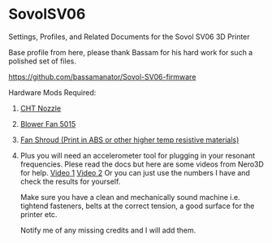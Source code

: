 # SovolSV06
Settings, Profiles, and Related Documents for the Sovol SV06 3D Printer

Base profile from here, please thank Bassam for his hard work for such a polished set of files. 

https://github.com/bassamanator/Sovol-SV06-firmware

Hardware Mods Required:

1. [CHT Nozzle](https://www.aliexpress.com/item/1005004832153296.html?spm=a2g0o.productlist.main.5.1e577077sXPs3f&algo_pvid=7e93305c-2b12-45d8-b9b3-42493b7f4155&algo_exp_id=7e93305c-2b12-45d8-b9b3-42493b7f4155-2&pdp_npi=4%40dis%21CAD%2110.26%210.69%21%21%217.29%21%21%402103252b17002939195612791e05d3%2112000033623794101%21sea%21CA%210%21AB&curPageLogUid=eV8lWdFB8WqL)

2. [Blower Fan 5015](https://www.aliexpress.com/item/32973808160.html?spm=a2g0o.productlist.main.5.78b2366ahiHTXz&algo_pvid=99f73ed7-c848-4b65-ad59-d87bccd31e8b&algo_exp_id=99f73ed7-c848-4b65-ad59-d87bccd31e8b-2&pdp_npi=4%40dis%21CAD%210.91%210.77%21%21%210.65%21%21%402101e58b17002939596943881e0919%2166704337856%21sea%21CA%210%21AB&curPageLogUid=oaktXLn2f4Ps)

3. [Fan Shroud (Print in ABS or other higher temp resistive materials)](https://www.printables.com/model/410475-sv06-5015-fan-duct-rounded/related)

4. Plus you will need an accelerometer tool for plugging in your resonant frequencies. Plese read the docs but here are some videos from Nero3D for help. [Video 1](https://www.youtube.com/watch?v=OoWQUcFimX8) [Video 2](https://www.youtube.com/watch?v=W_VHbT_tsZw&pp=ygURaW5wdXQgc2hhcGVyIHRvb2w%3D)
   Or you can just use the numbers I have and check the results for yourself.

   Make sure you have a clean and mechanically sound machine i.e. tightend fasteners, belts at the correct tension, a good surface for the printer etc.

   Notify me of any missing credits and I will add them.

   
